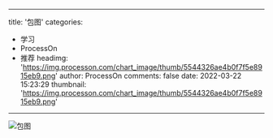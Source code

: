 
---
title: '包图'
categories: 
 - 学习
 - ProcessOn
 - 推荐
headimg: 'https://img.processon.com/chart_image/thumb/5544326ae4b0f7f5e8915eb9.png'
author: ProcessOn
comments: false
date: 2022-03-22 15:23:29
thumbnail: 'https://img.processon.com/chart_image/thumb/5544326ae4b0f7f5e8915eb9.png'
---

<div>   
<img class="thumb" alt="包图" src="https://img.processon.com/chart_image/thumb/5544326ae4b0f7f5e8915eb9.png" referrerpolicy="no-referrer">
<p></p>  
</div>
            